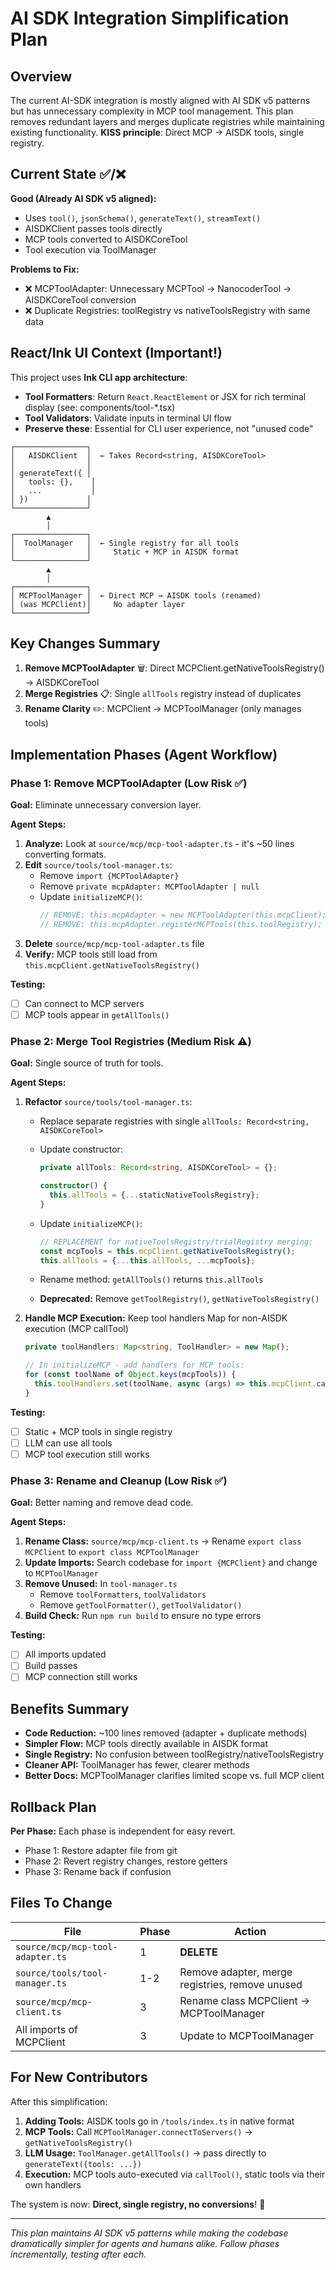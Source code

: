 # AI SDK Integration Simplification Plan

## Overview

The current AI-SDK integration is mostly aligned with AI SDK v5 patterns but has unnecessary complexity in MCP tool management. This plan removes redundant layers and merges duplicate registries while maintaining existing functionality. **KISS principle**: Direct MCP → AISDK tools, single registry.

## Current State ✅/❌

**Good (Already AI SDK v5 aligned):**

- Uses `tool()`, `jsonSchema()`, `generateText()`, `streamText()`
- AISDKClient passes tools directly
- MCP tools converted to AISDKCoreTool
- Tool execution via ToolManager

**Problems to Fix:**

- ❌ MCPToolAdapter: Unnecessary MCPTool → NanocoderTool → AISDKCoreTool conversion
- ❌ Duplicate Registries: toolRegistry vs nativeToolsRegistry with same data

## React/Ink UI Context (Important!)

This project uses **Ink CLI app architecture**:

- **Tool Formatters**: Return `React.ReactElement` or JSX for rich terminal display (see: components/tool-\*.tsx)
- **Tool Validators**: Validate inputs in terminal UI flow
- **Preserve these**: Essential for CLI user experience, not "unused code"

```
┌────────────────┐
│   AISDKClient  │  ← Takes Record<string, AISDKCoreTool>
│                │
│ generateText({ │
│   tools: {},    │
│   ...           │
│ })             │
└────────────────┘
        ▲
        │
┌────────────────┐
│  ToolManager   │  ← Single registry for all tools
│                │     Static + MCP in AISDK format
└────────────────┘
        ▲
        │
┌────────────────┐
│ MCPToolManager │  ← Direct MCP → AISDK tools (renamed)
│ (was MCPClient)│     No adapter layer
└────────────────┘
```

## Key Changes Summary

1. **Remove MCPToolAdapter** 🗑️: Direct MCPClient.getNativeToolsRegistry() → AISDKCoreTool
2. **Merge Registries** 📋: Single `allTools` registry instead of duplicates
3. **Rename Clarity** ✏️: MCPClient → MCPToolManager (only manages tools)

## Implementation Phases (Agent Workflow)

### Phase 1: Remove MCPToolAdapter (Low Risk ✅)

**Goal:** Eliminate unnecessary conversion layer.

**Agent Steps:**

1. **Analyze:** Look at `source/mcp/mcp-tool-adapter.ts` - it's ~50 lines converting formats.
2. **Edit** `source/tools/tool-manager.ts`:
   - Remove `import {MCPToolAdapter}`
   - Remove `private mcpAdapter: MCPToolAdapter | null`
   - Update `initializeMCP()`:
     ```typescript
     // REMOVE: this.mcpAdapter = new MCPToolAdapter(this.mcpClient);
     // REMOVE: this.mcpAdapter.registerMCPTools(this.toolRegistry);
     ```
3. **Delete** `source/mcp/mcp-tool-adapter.ts` file
4. **Verify:** MCP tools still load from `this.mcpClient.getNativeToolsRegistry()`

**Testing:**

- [ ] Can connect to MCP servers
- [ ] MCP tools appear in `getAllTools()`

### Phase 2: Merge Tool Registries (Medium Risk ⚠️)

**Goal:** Single source of truth for tools.

**Agent Steps:**

1. **Refactor** `source/tools/tool-manager.ts`:

   - Replace separate registries with single `allTools: Record<string, AISDKCoreTool>`
   - Update constructor:

     ```typescript
     private allTools: Record<string, AISDKCoreTool> = {};

     constructor() {
       this.allTools = {...staticNativeToolsRegistry};
     }
     ```

   - Update `initializeMCP()`:
     ```typescript
     // REPLACEMENT for nativeToolsRegistry/trialRegistry merging:
     const mcpTools = this.mcpClient.getNativeToolsRegistry();
     this.allTools = {...this.allTools, ...mcpTools};
     ```
   - Rename method: `getAllTools()` returns `this.allTools`
   - **Deprecated:** Remove `getToolRegistry()`, `getNativeToolsRegistry()`

2. **Handle MCP Execution:** Keep tool handlers Map for non-AISDK execution (MCP callTool)

   ```typescript
   private toolHandlers: Map<string, ToolHandler> = new Map();

   // In initializeMCP - add handlers for MCP tools:
   for (const toolName of Object.keys(mcpTools)) {
     this.toolHandlers.set(toolName, async (args) => this.mcpClient.callTool(toolName, args));
   }
   ```

**Testing:**

- [ ] Static + MCP tools in single registry
- [ ] LLM can use all tools
- [ ] MCP tool execution still works

### Phase 3: Rename and Cleanup (Low Risk ✅)

**Goal:** Better naming and remove dead code.

**Agent Steps:**

1. **Rename Class:** `source/mcp/mcp-client.ts` → Rename `export class MCPClient` to `export class MCPToolManager`
2. **Update Imports:** Search codebase for `import {MCPClient}` and change to `MCPToolManager`
3. **Remove Unused:** In `tool-manager.ts`
   - Remove `toolFormatters`, `toolValidators`
   - Remove `getToolFormatter()`, `getToolValidator()`
4. **Build Check:** Run `npm run build` to ensure no type errors

**Testing:**

- [ ] All imports updated
- [ ] Build passes
- [ ] MCP connection still works

## Benefits Summary

- **Code Reduction:** ~100 lines removed (adapter + duplicate methods)
- **Simpler Flow:** MCP tools directly available in AISDK format
- **Single Registry:** No confusion between toolRegistry/nativeToolsRegistry
- **Cleaner API:** ToolManager has fewer, clearer methods
- **Better Docs:** MCPToolManager clarifies limited scope vs. full MCP client

## Rollback Plan

**Per Phase:** Each phase is independent for easy revert.

- Phase 1: Restore adapter file from git
- Phase 2: Revert registry changes, restore getters
- Phase 3: Rename back if confusion

## Files To Change

| File                             | Phase | Action                                          |
| -------------------------------- | ----- | ----------------------------------------------- |
| `source/mcp/mcp-tool-adapter.ts` | 1     | **DELETE**                                      |
| `source/tools/tool-manager.ts`   | 1-2   | Remove adapter, merge registries, remove unused |
| `source/mcp/mcp-client.ts`       | 3     | Rename class MCPClient → MCPToolManager         |
| All imports of MCPClient         | 3     | Update to MCPToolManager                        |

## For New Contributors

After this simplification:

1. **Adding Tools:** AISDK tools go in `/tools/index.ts` in native format
2. **MCP Tools:** Call `MCPToolManager.connectToServers()` → `getNativeToolsRegistry()`
3. **LLM Usage:** `ToolManager.getAllTools()` → pass directly to `generateText({tools: ...})`
4. **Execution:** MCP tools auto-executed via `callTool()`, static tools via their own handlers

The system is now: **Direct, single registry, no conversions**! 🎯

---

_This plan maintains AI SDK v5 patterns while making the codebase dramatically simpler for agents and humans alike. Follow phases incrementally, testing after each._
